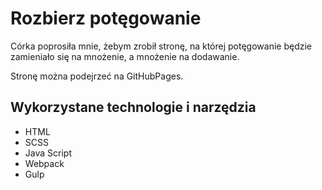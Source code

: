 # Rozbierz potęgowanie

Córka poprosiła mnie, żebym zrobił stronę, na której potęgowanie będzie zamieniało się na mnożenie, a mnożenie na dodawanie. 

Stronę można podejrzeć na GitHubPages.

## Wykorzystane technologie i narzędzia

- HTML
- SCSS
- Java Script
- Webpack
- Gulp 
